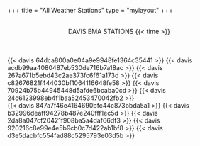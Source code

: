 +++
title = "All Weather Stations"
type = "mylayout"
+++

<br>
 <center id="title"> DAVIS EMA STATIONS {{< time >}} </center>
<br>
<br>

{{< davis 64dca800a0e04a9e9948fe1364c35441 >}}
{{< davis acdb99aa4080487eb530de716b7a18ac >}}
{{< davis 267a671b5ebd43c2ae373fc6f61a173d >}}
{{< davis c82676821f444030bf1064116648fe58 >}}
{{< davis 70924b75b44945448d5afde6bcaba0cd >}}
{{< davis 24c6123998eb4f1baa52453470042fb2 >}}
<br>
{{< davis 847a7f46e4164690bfc44c873bbda5a1 >}}
{{< davis b32996deaff94278b487e240fff1ec5d >}}
{{< davis 2da8a047cf20421f908ba5a4daf66df3 >}}
{{< davis 920216c8e99e4e5b9cb0c7d422ab1bf8 >}}
{{< davis d3e5dacbfc554fad88c5295793e03d5b >}}
